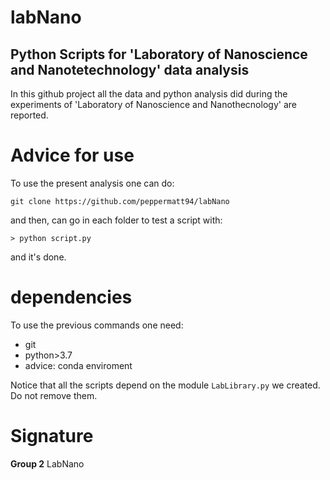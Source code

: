 # labNano
## Python Scripts for 'Laboratory of Nanoscience and Nanotetechnology' data analysis

In this github project all the data and python analysis did during the experiments of 'Laboratory of Nanoscience and Nanothecnology'
are reported. 

# Advice for use

To use the present analysis one can do:
```
git clone https://github.com/peppermatt94/labNano
```
and then, can go in each folder to test a script with:
```
> python script.py
```
and it's done.
# dependencies

To use the previous commands one need:
* git 
* python>3.7
* advice: conda enviroment

Notice that all the scripts depend on the module `LabLibrary.py` we created. 
Do not remove them.
# Signature
**Group 2** LabNano 
